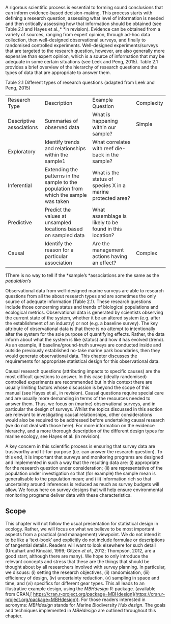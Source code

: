 A rigorous scientific process is essential to forming sound conclusions that can inform evidence-based decision-making. This process starts with defining a research question, assessing what level of information is needed and then critically assessing how that information should be obtained (see Table 2.1 and Hayes et al.,* *in revision). Evidence can be obtained from a variety of sources, ranging from expert opinion, through ad-hoc data collection, then well-designed observational surveys, and finally to randomised controlled experiments. Well-designed experiments/surveys that are targeted to the research question, however, are also generally more expensive than expert opinion, which is a source of information that may be adequate in some certain situations (see Leek and Peng, 2015). Table 2.1 provides a brief overview of the hierarchy of research questions and the types of data that are appropriate to answer them.

Table 2.1 Different types of research questions (adapted from Leek and Peng, 2015)

<table>
  <tr>
    <td>Research Type</td>
    <td>Description</td>
    <td>Example Question</td>
    <td>Complexity</td>
  </tr>
  <tr>
    <td>Descriptive associations</td>
    <td>Summaries of observed data</td>
    <td>What is happening within our sample?</td>
    <td>Simple

</td>
  </tr>
  <tr>
    <td>Exploratory</td>
    <td>Identify trends and relationships within the sample1</td>
    <td>What correlates with reef die-back in the sample?</td>
    <td></td>
  </tr>
  <tr>
    <td>Inferential</td>
    <td>Extending the patterns in the sample to the population from which the sample was taken</td>
    <td>What is the status of species X in a marine protected area?</td>
    <td></td>
  </tr>
  <tr>
    <td>Predictive</td>
    <td>Predict the values at unsampled locations based on sampled data</td>
    <td>What assemblage is likely to be found in this location?</td>
    <td></td>
  </tr>
  <tr>
    <td>Causal</td>
    <td>Identify the reason for a particular association</td>
    <td>Are the management actions having an effect?</td>
    <td>
Complex</td>
  </tr>
</table>


1There is no way to tell if the *sample’s *associations are the same as the *population’s*

Observational data from well-designed marine surveys are able to research questions from all the about research types and are sometimes the only source of adequate information (Table 2.1). These research questions include those concerning status and trends of biological populations and ecological metrics. Observational data is generated by scientists observing the current state of the system, whether it be an altered system (e.g. after the establishment of an industry) or not (e.g. a baseline survey). The key attribute of observational data is that there is no attempt to intentionally alter the system for the sole purpose of quantifying effects. Rather, the data inform about what the system is like (status) and how it has evolved (trend). As an example, if baseline/ground-truth surveys are conducted inside and outside previously established no-take marine park boundaries, then they would generate observational data. This chapter discusses the requirements for appropriate statistical design for this observational data.

 

Causal research questions (attributing impacts to specific causes) are the most difficult questions to answer. In this case (ideally randomised) controlled experiments are recommended but in this context there are usually limiting factors whose discussion is beyond the scope of this manual (see Hayes et al., in revision). Causal questions require special care and are usually more demanding in terms of the resources needed to answer them. Thus, we focus on (marine) observational surveys, and in particular the design of surveys. Whilst the topics discussed in this section are relevant to investigating causal relationships, other considerations would also be required to be addressed before undertaking causal research (we do not deal with those here). For more information on the evidence hierarchy, and a more thorough description of the different design types for marine ecology, see Hayes et al. (in revision).

 

A key concern in this scientific process is ensuring that survey data are trustworthy and fit-for-purpose (i.e. can answer the research question). To this end, it is important that surveys and monitoring programs are designed and implemented in such a way that the resulting data are: (i) appropriate for the research question under consideration; (ii) are representative of the population under investigation so that (for example) the sample mean is generalisable to the population mean; and (iii) information rich so that uncertainty around inferences is reduced as much as survey budgets will allow. We focus here on survey designs that will help ensure environmental monitoring programs deliver data with these characteristics.

## Scope

This chapter will not follow the usual presentation for statistical design in ecology. Rather, we will focus on what we believe to be most important aspects from a practical (and management) viewpoint. We do not intend it to be like a ‘text-book’ and explicitly do not include formulae or descriptions of tangential details. Readers will want to look elsewhere for such detail (Urquhart and Kincaid, 1999; Gitzen *et al.*, 2012; Thompson, 2012, are a good start, although there are many). We hope to only introduce the relevant concepts and stress that these are the things that should be thought about by all researchers involved with survey planning. In particular, we discuss: (i) setting the research objectives, (ii) randomisation, (iii) efficiency of design, (iv) uncertainty reduction, (v) sampling in space and time, and (vi) specifics for different gear types. This all leads to an illustrative example design, using the *MBHdesign* R-package. (available from CRAN,[ https://cran.r-project.org/package=MBHdesign](https://cran.r-project.org/package=MBHdesign)). For those readers interested in acronyms: *MBHdesign* stands for *M*arine *B*iodiversity *H*ub *design*. The goals and techniques implemented in *MBHdesign* are outlined throughout this chapter.

 
